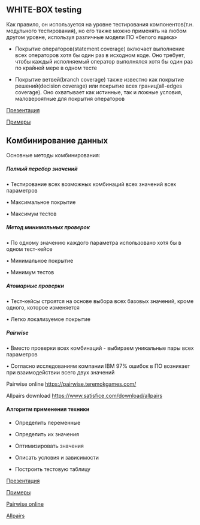 ## WHITE-BOX testing
Как правило, он используется на уровне тестирования компонентов(т.н. модульного тестирования), но его также можно применять на любом другом уровне, используя различные модели ПО «белого ящика»

- Покрытие операторов(statement coverage) включает выполнение всех операторов хотя бы один раз в исходном коде. Оно требует, чтобы каждый исполняемый оператор выполнялся хотя бы один раз по крайней мере в одном тесте

- Покрытие ветвей(branch coverage) также известно как покрытие решений(decision coverage) или покрытие всех границ(all-edges coverage). Оно охватывает как истинные, так и ложные условия, маловероятные для покрытия операторов

[Презентация](https://docs.google.com/presentation/d/1rvzQNyS3-kYkIR_N785r6kUkZVJxfJhG/edit?usp=drive_link&ouid=100462493827587974016&rtpof=true&sd=true)

[Примеры](https://drive.google.com/file/d/1MTVxFmW6WrqodUCZDI1CfhsI5XLnriJw/view?usp=drive_link)

## Комбинирование данных

Основные методы комбинирования:

##### Полный перебор значений
• Тестирование всех возможных комбинаций всех значений всех параметров

• Максимальное покрытие

• Максимум тестов

##### Метод минимальных проверок
• По одному значению каждого параметра использовано хотя бы в одном тест-кейсе

• Минимальное покрытие

• Минимум тестов

##### Атомарные проверки
• Тест-кейсы строятся на основе выбора всех базовых значений, кроме одного, которое изменяется

• Легко локализуемое покрытие

##### Pairwise
• Вместо проверки всех комбинаций - выбираем уникальные пары всех параметров

• Согласно исследованиям компании IBM 97% ошибок в ПО возникает при взаимодействии всего двух значений

Pairwise online https://pairwise.teremokgames.com/

Allpairs download https://www.satisfice.com/download/allpairs

#### Алгоритм применения техники

- Определить переменные

- Определить их значения

- Оптимизировать значения

- Описать условия и зависимости

- Построить тестовую таблицу

[Презентация](https://docs.google.com/presentation/d/1sBLdvYByWqpekDiX1i1LPsaWt_ajYkEc/edit?usp=drive_link&ouid=100462493827587974016&rtpof=true&sd=true)

[Примеры](https://docs.google.com/spreadsheets/d/1gpEvU18TsXqZQei3WckuS6ep3s9NIlcOErosrbyt4zI/edit?usp=drive_link)

[Pairwise online](https://pairwise.teremokgames.com/)

[Allpairs](https://www.satisfice.com/download/allpairs)